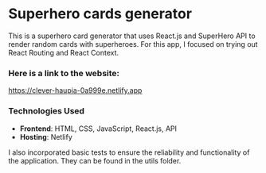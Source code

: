 # Superhero cards generator

This is a superhero card generator that uses React.js and SuperHero API to render random cards with superheroes. For this app, I focused on trying out React Routing and React Context.

### Here is a link to the website:

https://clever-haupia-0a999e.netlify.app

### Technologies Used

- **Frontend**: HTML, CSS, JavaScript, React.js, API
- **Hosting**: Netlify

I also incorporated basic tests to ensure the reliability and functionality of the application. They can be found in the utils folder.

